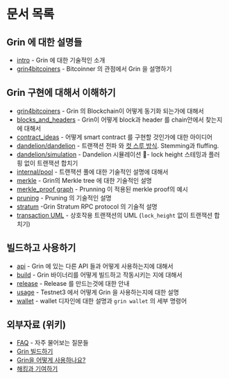 # 문서 목록

## Grin 에 대한 설명들

- [intro](intro.md) - Grin 에 대한 기술적인 소개
- [grin4bitcoiners](grin4bitcoiners.md) - Bitcoinner 의 관점에서 Grin 을 설명하기

## Grin 구현에 대해서 이해하기

- [grin4bitcoiners](grin4bitcoiners.md) - Grin 의 Blockchain이 어떻게 동기화 되는가에 대해서
- [blocks_and_headers](chain/blocks_and_headers.md) - Grin이 어떻게 block과 header 를 chain안에서 찾는지에 대해서
- [contract_ideas](contract_ideas.md) - 어떻게 smart contract 를 구현할 것인가에 대한 아이디어
- [dandelion/dandelion](dandelion/dandelion.md) - 트랜잭션 전파 와 [컷 스루 방식](http://www.ktword.co.kr/abbr_view.php?m_temp1=1823). Stemming과 fluffing.
- [dandelion/simulation](dandelion/simulation.md) - Dandelion 시뮬레이션 - lock height 스테밍과 플러핑 없이 트랜잭션 합치기
- [internal/pool](internal/pool.md) - 트랜잭션 풀에 대한 기술적인 설명에 대해서
- [merkle](merkle.md) - Grin의 Merkle tree 에 대한 기술적인 설명
- [merkle_proof graph](merkle_proof/merkle_proof.png) - Prunning 이 적용된 merkle proof의 예시
- [pruning](pruning.md) - Pruning 의 기술적인 설명
- [stratum](stratum.md) -Grin Stratum RPC protocol 의 기술적 설명
- [transaction UML](wallet/transaction/basic-transaction-wf.png) - 상호작용 트랜잭션의 UML (`lock_height` 없이 트랜잭션 합치기)

## 빌드하고 사용하기

- [api](api/api.md) - Grin 에 있는 다른 API 들과 어떻게 사용하는지에 대해서
- [build](build.md) - Grin 바이너리를 어떻게 빌드하고 작동시키는 지에 대해서
- [release](release_instruction.md) - Release 를 만드는것에 대한 안내
- [usage](usage.md) - Testnet3 에서 어떻게 Grin 을 사용하는지에 대한 설명
- [wallet](wallet/usage.md) - wallet 디자인에 대한 설명과 `grin wallet` 의 세부 명령어

## 외부자료 (위키)

- [FAQ](https://github.com/mimblewimble/docs/wiki/FAQ) - 자주 물어보는 질문들
- [Grin 빌드하기](https://github.com/mimblewimble/docs/wiki/Building)
- [Grin을 어떻게 사용하나요?](https://github.com/mimblewimble/docs/wiki/How-to-use-grin)
- [해킹과 기여하기](https://github.com/mimblewimble/docs/wiki/Hacking-and-contributing)
